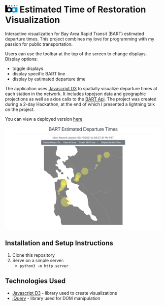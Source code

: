 # <img src="./logo.png" alt="drawing" width="40"/> Estimated Time of Restoration Visualization 

Interactive visualization for Bay Area Rapid Transit (BART) estimated departure times. This project combines my love for programming with my passion for public transportation.

Users can use the toolbar at the top of the screen to change displays. Display
options: 
* toggle displays
* display specific BART line
* display by estimated departure time

The application uses [Javascript D3](https://d3js.org/) to spatially visualize departure times at
each station in the network. It includes topojson data and geographic
projections as well as axios calls to the [BART Api](http://api.bart.gov/docs/overview/index.aspx). The project was created
during a 2-day Hackathon, at the end of which I presented a lightning talk on
the project.

You can view a deployed version [here](http://claire-casey-bart.surge.sh/).

![BART Example](example_img.png)

## Installation and Setup Instructions

1. Clone this repository
2. Serve on a simple server:
    * `python3 -m http.server`

## Technologies Used

* [Javascript D3](https://d3js.org/) - library used to create visualizations
* [jQuery](https://jquery.com/) - library used for DOM manipulation

